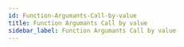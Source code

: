 ```yaml
---
id: Function-Argumants-Call-by-value
title: Function Argumants Call by value
sidebar_label: Function Argumants Call by value
---
```



#
